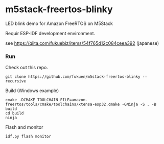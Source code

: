 # m5stack-freertos-blinky

LED blink demo for Amazon FreeRTOS on M5Stack

Requir ESP-IDF development environment.

see https://qiita.com/fukuebiz/items/54f765d12c084ceea392 (japanese)



### Run

Check out this repo.

```
git clone https://github.com/fukuen/m5stack-freertos-blinky --recursive
```

Build (Windows example)

```
cmake -DCMAKE_TOOLCHAIN_FILE=amazon-freertos/tools/cmake/toolchains/xtensa-esp32.cmake -GNinja -S . -B build
cd build
ninja
```

Flash and monitor

```
idf.py flash monitor
```

